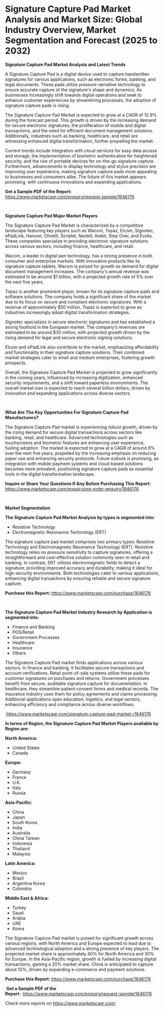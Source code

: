 <p><h1>Signature Capture Pad Market Analysis and Market Size: Global Industry Overview, Market Segmentation and Forecast (2025 to 2032)</h1></p><p><strong>Signature Capture Pad Market Analysis and Latest Trends</strong></p>
<p><p>A Signature Capture Pad is a digital device used to capture handwritten signatures for various applications, such as electronic forms, banking, and legal documents. These pads utilize pressure-sensitive technology to ensure accurate capture of the signature's shape and dynamics. As businesses increasingly shift towards digital operations and seek to enhance customer experiences by streamlining processes, the adoption of signature capture pads is rising.</p><p>The Signature Capture Pad Market is expected to grow at a CAGR of 12.9% during the forecast period. This growth is driven by the increasing demand for secure electronic signatures, the proliferation of mobile and digital transactions, and the need for efficient document management solutions. Additionally, industries such as banking, healthcare, and retail are witnessing enhanced digital transformation, further propelling the market.</p><p>Current trends include integration with cloud services for easy data access and storage, the implementation of biometric authentication for heightened security, and the rise of portable devices for on-the-go signature capture. Furthermore, advancements in display technology and stylus precision are improving user experience, making signature capture pads more appealing to businesses and consumers alike. The future of this market appears promising, with continuous innovations and expanding applications.</p></p>
<p><strong>Get a Sample PDF of the Report:&nbsp;</strong> <a href="https://www.marketscagr.com/enquiry/request-sample/1646176?utm_campaign=2301&utm_medium=2&utm_source=Github&utm_content=ia&utm_term=12022025&utm_id=signature-capture-pad">https://www.marketscagr.com/enquiry/request-sample/1646176</a></p>
<p>&nbsp;</p>
<p><strong>Signature Capture Pad Major Market Players</strong></p>
<p><p>The Signature Capture Pad Market is characterized by a competitive landscape featuring key players such as Wacom, Topaz, Elcom, Signotec, ePadLink, Hanvon, Olivetti, Scriptel, Nexbill, Ambir, Step Over, and Evolis. These companies specialize in providing electronic signature solutions across various sectors, including finance, healthcare, and retail.</p><p>Wacom, a leader in digital pen technology, has a strong presence in both consumer and enterprise markets. With innovative products like its signature capture tablets, Wacom is poised for growth as demand for digital document management increases. The company's annual revenue was estimated to be around $1 billion, with a projected growth rate of 5% over the next five years.</p><p>Topaz is another prominent player, known for its signature capture pads and software solutions. The company holds a significant share of the market due to its focus on secure and compliant electronic signatures. With a revenue of approximately $50 million, Topaz is expected to grow as industries increasingly adopt digital transformation strategies.</p><p>Signotec specializes in secure electronic signatures and has established a strong foothold in the European market. The company’s revenues are estimated to be around $30 million, with projected growth driven by the rising demand for legal and secure electronic signing solutions.</p><p>Elcom and ePadLink also contribute to the market, emphasizing affordability and functionality in their signature capture solutions. Their combined market strategies cater to small and medium enterprises, fostering growth prospects.</p><p>Overall, the Signature Capture Pad Market is projected to grow significantly in the coming years, influenced by increasing digitization, enhanced security requirements, and a shift toward paperless environments. The overall market size is expected to reach several billion dollars, driven by innovation and expanding applications across diverse sectors.</p></p>
<p>&nbsp;</p>
<p><strong>What Are The Key Opportunities For Signature Capture Pad Manufacturers?</strong></p>
<p><p>The Signature Capture Pad market is experiencing robust growth, driven by the rising demand for secure digital transactions across sectors like banking, retail, and healthcare. Advanced technologies such as touchscreens and biometric features are enhancing user experience, fueling adoption. The market is expected to grow at a CAGR of around 8% over the next five years, propelled by the increasing emphasis on reducing paper use and enhancing security protocols. Future outlook is promising, as integration with mobile payment systems and cloud-based solutions becomes more prevalent, positioning signature capture pads as essential tools in the digital transformation landscape.</p></p>
<p><strong>Inquire or Share Your Questions If Any Before Purchasing This Report:</strong> <a href="https://www.marketscagr.com/enquiry/pre-order-enquiry/1646176?utm_campaign=2301&utm_medium=2&utm_source=Github&utm_content=ia&utm_term=12022025&utm_id=signature-capture-pad">https://www.marketscagr.com/enquiry/pre-order-enquiry/1646176</a></p>
<p>&nbsp;</p>
<p><strong>Market Segmentation</strong></p>
<p><strong>The Signature Capture Pad Market Analysis by types is segmented into:</strong></p>
<p><ul><li>Resistive Technology</li><li>Electromagnetic Resonance Technology (ERT)</li></ul></p>
<p><p>The signature capture pad market comprises two primary types: Resistive Technology and Electromagnetic Resonance Technology (ERT). Resistive technology relies on pressure sensitivity to capture signatures, offering a straightforward and cost-effective solution commonly seen in retail and banking. In contrast, ERT utilizes electromagnetic fields to detect a signature, providing improved accuracy and durability, making it ideal for high-security environments. Both technologies cater to various applications, enhancing digital transactions by ensuring reliable and secure signature capture.</p></p>
<p><strong>Purchase this Report:&nbsp;</strong><a href="https://www.marketscagr.com/purchase/1646176?utm_campaign=2301&utm_medium=2&utm_source=Github&utm_content=ia&utm_term=12022025&utm_id=signature-capture-pad">https://www.marketscagr.com/purchase/1646176</a></p>
<p>&nbsp;</p>
<p><strong>The Signature Capture Pad Market Industry Research by Application is segmented into:</strong></p>
<p><ul><li>Finance and Banking</li><li>POS/Retail</li><li>Government Processes</li><li>Healthcare</li><li>Insurance</li><li>Others</li></ul></p>
<p><p>The Signature Capture Pad market finds applications across various sectors. In finance and banking, it facilitates secure transactions and account verifications. Retail point-of-sale systems utilize these pads for customer signatures on purchases and returns. Government processes benefit from secure, auditable signature capture for documentation. In healthcare, they streamline patient consent forms and medical records. The insurance industry uses them for policy agreements and claims processing. Additional applications span education, logistics, and legal sectors, enhancing efficiency and compliance across diverse workflows.</p></p>
<p><a href="https://www.marketscagr.com/signature-capture-pad-market-r1646176?utm_campaign=2301&utm_medium=2&utm_source=Github&utm_content=ia&utm_term=12022025&utm_id=signature-capture-pad">&nbsp;https://www.marketscagr.com/signature-capture-pad-market-r1646176</a></p>
<p><strong>In terms of Region, the Signature Capture Pad Market Players available by Region are:</strong></p>
<p>
    <p> <strong> North America: </strong>
        <ul>
            <li>United States</li>
            <li>Canada</li>
        </ul>
        </p> 
    <p> <strong> Europe: </strong>
        <ul>
            <li>Germany</li>
            <li>France</li>
            <li>U.K.</li>
            <li>Italy</li>
            <li>Russia</li>
        </ul>
        </p> 
    <p> <strong> Asia-Pacific: </strong>
        <ul>
            <li>China</li>
            <li>Japan</li>
            <li>South Korea</li>
            <li>India</li>
            <li>Australia</li>
            <li>China Taiwan</li>
            <li>Indonesia</li>
            <li>Thailand</li>
            <li>Malaysia</li>
        </ul>
        </p> 
    <p> <strong> Latin America: </strong>
        <ul>
            <li>Mexico</li>
            <li>Brazil</li>
            <li>Argentina Korea</li>
            <li>Colombia</li>
        </ul>
        </p> 
    <p> <strong> Middle East & Africa: </strong>
        <ul>
            <li>Turkey</li>
            <li>Saudi</li>
            <li>Arabia</li>
            <li>UAE</li>
            <li>Korea</li>
        </ul>
    </p>
    </p>
<p><p>The Signature Capture Pad market is poised for significant growth across various regions, with North America and Europe expected to lead due to advanced technological adoption and a strong presence of key players. The projected market share is approximately 40% for North America and 30% for Europe. In the Asia-Pacific region, growth is fueled by increasing digital transactions, gaining a 20% market share. China is anticipated to capture about 10%, driven by expanding e-commerce and payment solutions.</p></p>
<p><strong>Purchase this Report: </strong><a href="https://www.marketscagr.com/purchase/1646176?utm_campaign=2301&utm_medium=2&utm_source=Github&utm_content=ia&utm_term=12022025&utm_id=signature-capture-pad">https://www.marketscagr.com/purchase/1646176</a></p>
<p>&nbsp;<strong>Get a Sample PDF of the Report:&nbsp;&nbsp;</strong><a href="https://www.marketscagr.com/enquiry/request-sample/1646176?utm_campaign=2301&utm_medium=2&utm_source=Github&utm_content=ia&utm_term=12022025&utm_id=signature-capture-pad">https://www.marketscagr.com/enquiry/request-sample/1646176</a></p>
<p><strong></strong></p>
<p>Check more reports on <a href="https://www.marketscagr.com/?utm_campaign=2301&utm_medium=2&utm_source=Github&utm_content=ia&utm_term=12022025&utm_id=signature-capture-pad">https://www.marketscagr.com/</a></p>